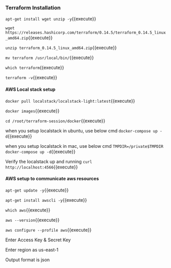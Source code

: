 ### Terraform Installation ####

`apt-get install wget unzip -y`{{execute}}

`wget https://releases.hashicorp.com/terraform/0.14.5/terraform_0.14.5_linux_amd64.zip`{{execute}}

`unzip terraform_0.14.5_linux_amd64.zip`{{execute}}

`mv terraform /usr/local/bin/`{{execute}}

`which terraform`{{execute}}

`terraform -v`{{execute}}


#### AWS Local stack setup ##########
`docker pull localstack/localstack-light:latest`{{execute}}

`docker images`{{execute}}

`cd /root/terraform-session/docker`{{execute}}

when you setup localstack in ubuntu, use below cmd
`docker-compose up -d`{{execute}}

when you setup localstack in mac, use below cmd
`TMPDIR=/private$TMPDIR docker-compose up -d`{{execute}}

Verify the localstack up and running
`curl http://localhost:4566`{{execute}}


#### AWS setup to communicate aws resources ##########
`apt-get update -y`{{execute}}

`apt-get install awscli -y`{{execute}}

`which aws`{{execute}}

`aws --version`{{execute}}

`aws configure --profile aws`{{execute}}

Enter Access Key & Secret Key

Enter region as us-east-1

Output format is json

